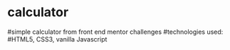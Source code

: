 # calculator
#simple calculator from front end mentor challenges
#technologies used:
#HTML5, CSS3, vanilla Javascript
